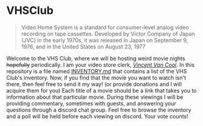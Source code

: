 # VHSClub

> Video Home System is a standard for consumer-level analog video recording on tape cassettes. Developed by Victor Company of Japan (JVC) in the early 1970s, it was released in Japan on September 9, 1976, and in the United States on August 23, 1977

Welcome to the VHS Club, where we will be hosting weird movie nights ~~hopefully~~ periodically. I am your video store clerk, [*Vincent Van Cool*](https://twitter.com/VincentVanCool). In this repository is a file named [INVENTORY.md](https://github.com/aorquiz4/VHSClub/blob/master/INVENTORY.md) that contains a list of the VHS Club's inventory. Now, if you find that the movie you want to watch isn't there, then feel free to send it my way! (or provide donations and I will acquire them for you) Each title of a movie should be a link that takes you to information about that particular movie. During these viewings I will be providing commentary, sometimes with guests, and answering your questions through a discord chat group. Feel free to browse the inventory and a poll will be held before each viewing on discord. Your vote counts!
